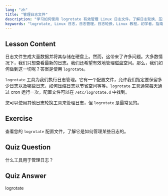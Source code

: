 ```yaml
---
lang: "zh"
title: "管理日志文件"
description: "学习如何使用 logrotate 有效管理 Linux 日志文件。了解日志轮换、压缩和配置以节省磁盘空间。立即开始学习！"
keywords: "logrotate, Linux 日志，日志管理，日志轮换，Linux 教程，初学者，指南，磁盘空间"
---
```


## Lesson Content

日志文件生成大量数据并将其存储在硬盘上。然而，这带来了许多问题。大多数情况下，我们只想查看最新的日志。我们还希望有效地管理磁盘空间。那么，我们如何做到这一切呢？答案是使用 `logrotate`。

`logrotate` 工具为我们执行日志管理。它有一个配置文件，允许我们指定要保留多少日志以及哪些日志，如何压缩日志以节省空间等等。`logrotate` 工具通常每天通过 cron 运行一次，配置文件可以在 `/etc/logrotate.d` 中找到。

您可以使用其他日志轮换工具来管理日志，但 `logrotate` 是最常见的。

## Exercise

查看您的 `logrotate` 配置文件，了解它是如何管理某些日志的。

## Quiz Question

什么工具用于管理日志？

## Quiz Answer

logrotate

